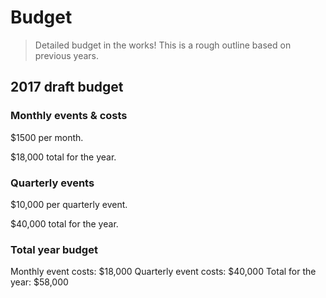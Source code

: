 # Budget

> Detailed budget in the works! This is a rough outline based on previous years.

## 2017 draft budget

### Monthly events & costs

$1500 per month.

$18,000 total for the year.

### Quarterly events

$10,000 per quarterly event.

$40,000 total for the year.

### Total year budget

Monthly event costs: $18,000
Quarterly event costs: $40,000
Total for the year: $58,000
